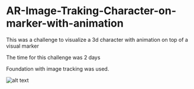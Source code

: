 #  AR-Image-Traking-Character-on-marker-with-animation

This was a challenge to visualize a 3d character with animation on top of a visual marker

The time for this challenge was 2 days

Foundation with image tracking was used.

![alt text](https://github.com/MarcoLavoro/AR-Image-Traking-Character-on-marker-with-animation/blob/main/GitImages/example.gif?raw=true)